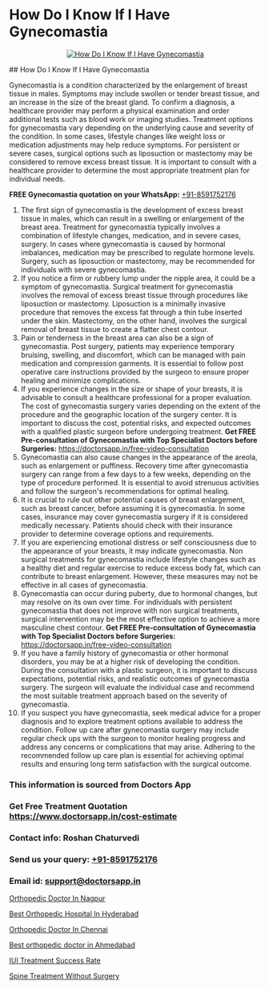 # How Do I Know If I Have Gynecomastia

<p align="center">
  <a href="null">
    <img src="null" alt="How Do I Know If I Have Gynecomastia">
  </a>
</p>
## How Do I Know If I Have Gynecomastia

Gynecomastia is a condition characterized by the enlargement of breast tissue in males. Symptoms may include swollen or tender breast tissue, and an increase in the size of the breast gland. To confirm a diagnosis, a healthcare provider may perform a physical examination and order additional tests such as blood work or imaging studies. Treatment options for gynecomastia vary depending on the underlying cause and severity of the condition. In some cases, lifestyle changes like weight loss or medication adjustments may help reduce symptoms. For persistent or severe cases, surgical options such as liposuction or mastectomy may be considered to remove excess breast tissue. It is important to consult with a healthcare provider to determine the most appropriate treatment plan for individual needs.

**FREE Gynecomastia quotation on your WhatsApp:**  [+91-8591752176](https://api.whatsapp.com/send?phone=8591752176)

1) The first sign of gynecomastia is the development of excess breast tissue in males, which can result in a swelling or enlargement of the breast area.
Treatment for gynecomastia typically involves a combination of lifestyle changes, medication, and in severe cases, surgery. In cases where gynecomastia is caused by hormonal imbalances, medication may be prescribed to regulate hormone levels. Surgery, such as liposuction or mastectomy, may be recommended for individuals with severe gynecomastia.
2) If you notice a firm or rubbery lump under the nipple area, it could be a symptom of gynecomastia.
Surgical treatment for gynecomastia involves the removal of excess breast tissue through procedures like liposuction or mastectomy. Liposuction is a minimally invasive procedure that removes the excess fat through a thin tube inserted under the skin. Mastectomy, on the other hand, involves the surgical removal of breast tissue to create a flatter chest contour.
3) Pain or tenderness in the breast area can also be a sign of gynecomastia.
Post surgery, patients may experience temporary bruising, swelling, and discomfort, which can be managed with pain medication and compression garments. It is essential to follow post operative care instructions provided by the surgeon to ensure proper healing and minimize complications.
4) If you experience changes in the size or shape of your breasts, it is advisable to consult a healthcare professional for a proper evaluation.
The cost of gynecomastia surgery varies depending on the extent of the procedure and the geographic location of the surgery center. It is important to discuss the cost, potential risks, and expected outcomes with a qualified plastic surgeon before undergoing treatment.
**Get FREE Pre-consultation of Gynecomastia with Top Specialist Doctors before Surgeries:** https://doctorsapp.in/free-video-consultation
5) Gynecomastia can also cause changes in the appearance of the areola, such as enlargement or puffiness.
Recovery time after gynecomastia surgery can range from a few days to a few weeks, depending on the type of procedure performed. It is essential to avoid strenuous activities and follow the surgeon's recommendations for optimal healing.
6) It is crucial to rule out other potential causes of breast enlargement, such as breast cancer, before assuming it is gynecomastia.
In some cases, insurance may cover gynecomastia surgery if it is considered medically necessary. Patients should check with their insurance provider to determine coverage options and requirements.
7) If you are experiencing emotional distress or self consciousness due to the appearance of your breasts, it may indicate gynecomastia.
Non surgical treatments for gynecomastia include lifestyle changes such as a healthy diet and regular exercise to reduce excess body fat, which can contribute to breast enlargement. However, these measures may not be effective in all cases of gynecomastia.
8) Gynecomastia can occur during puberty, due to hormonal changes, but may resolve on its own over time.
For individuals with persistent gynecomastia that does not improve with non surgical treatments, surgical intervention may be the most effective option to achieve a more masculine chest contour.
**Get FREE Pre-consultation of Gynecomastia with Top Specialist Doctors before Surgeries:** https://doctorsapp.in/free-video-consultation
9) If you have a family history of gynecomastia or other hormonal disorders, you may be at a higher risk of developing the condition.
During the consultation with a plastic surgeon, it is important to discuss expectations, potential risks, and realistic outcomes of gynecomastia surgery. The surgeon will evaluate the individual case and recommend the most suitable treatment approach based on the severity of gynecomastia.
10) If you suspect you have gynecomastia, seek medical advice for a proper diagnosis and to explore treatment options available to address the condition.
Follow up care after gynecomastia surgery may include regular check ups with the surgeon to monitor healing progress and address any concerns or complications that may arise. Adhering to the recommended follow up care plan is essential for achieving optimal results and ensuring long term satisfaction with the surgical outcome.

### This information is sourced from Doctors App 
### Get Free Treatment Quotation https://www.doctorsapp.in/cost-estimate
### Contact info: Roshan Chaturvedi 
### Send us your query: [+91-8591752176](https://api.whatsapp.com/send?phone=8591752176) 
### Email id: support@doctorsapp.in

[Orthopedic Doctor In Nagpur](https://www.linkedin.com/pulse/orthopedic-doctor-nagpur-doctorsapp-dhaka-bslfe?trackingId=hVrnYy2ZDQgOSMCNJ0ZSdg%3D%3D&lipi=urn%3Ali%3Apage%3Ad_flagship3_company_admin%3Bo%2BosOGJBSO63YocmsfjAZA%3D%3D)

[Best Orthopedic Hospital In Hyderabad](https://www.linkedin.com/pulse/best-orthopedic-hospital-hyderabad-doctorsappin-wmkyc?trackingId=DKGRn5j9owbRRcrKSujShA%3D%3D&lipi=urn%3Ali%3Apage%3Ad_flagship3_company_admin%3BcTUR6naWQkWjeA%2BR15noZQ%3D%3D)

[Orthopedic Doctor In Chennai](https://medium.com/@manish632504/orthopedic-doctor-in-chennai-068b4531fa11)

[Best orthopedic doctor in Ahmedabad](https://medium.com/@manish632504/best-orthopedic-doctor-in-ahmedabad-3091c9eab5cc)

[IUI Treatment Success Rate](https://doctors-apps.github.io/doctorsapp/iui-treatment-success-rate)

[Spine Treatment Without Surgery](https://doctors-apps.github.io/doctorsapp/spine-treatment-without-surgery)

